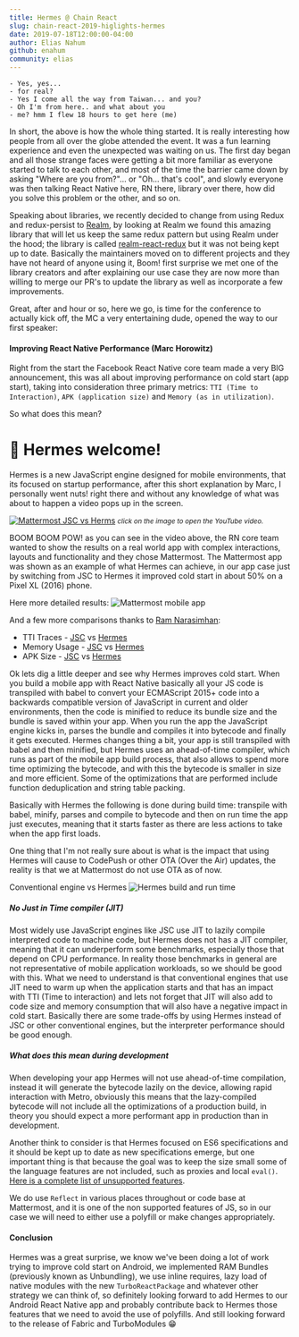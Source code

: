 ```yaml
---
title: Hermes @ Chain React
slug: chain-react-2019-higlights-hermes
date: 2019-07-18T12:00:00-04:00
author: Elias Nahum
github: enahum
community: elias
---
```


```
- Yes, yes...
- for real?
- Yes I come all the way from Taiwan... and you?
- Oh I'm from here.. and what about you
- me? hmm I flew 18 hours to get here (me)
```
In short, the above is how the whole thing started. It is really interesting how people from all over the 
globe attended the event. It was a fun learning experience and even the unexpected was waiting on us. 
The first day began and all those strange faces were getting a bit more familiar as 
everyone started to talk to each other, and most of the time the barrier came down by 
asking "Where are you from?"... or "Oh... that's cool", and slowly everyone was then talking 
React Native here, RN there, library over there, how did you solve this problem or the other, and so on. 

Speaking about libraries, we recently decided to change from using Redux and redux-persist 
to [Realm]([https://realm.io/docs/javascript/latest/#getting-started](https://realm.io/docs/javascript/latest/#getting-started)), 
by looking at Realm we found this amazing library that will let us keep the same redux pattern but 
using Realm under the hood; the library is 
called [realm-react-redux](https://github.com/lolatravel/realm-react-redux) but it was 
not being kept up to date. Basically the maintainers moved on to different projects and 
they have not heard of anyone using it, Boom! first surprise we met one of the library 
creators and after explaining our use case they are now more than willing to merge our PR's to 
update the library as well as incorporate a few improvements.

Great, after and hour or so, here we go, is time for the conference to actually kick off, 
the MC a very entertaining dude, opened the way to our first speaker:

#### Improving React Native Performance (Marc Horowitz)

Right from the start the Facebook React Native core team made a very BIG announcement, 
this was all about improving performance on cold start (app start), 
taking into consideration three primary metrics: 
`TTI (Time to Interaction)`, `APK (application size)` and `Memory (as in utilization)`.

So what does this mean?

# 🎉 Hermes welcome!

Hermes is a new JavaScript engine designed for mobile environments, that its focused on 
startup performance, after this short explanation by Marc, 
I personally went nuts! right there and without any knowledge of what was about to 
happen a video pops up in the screen.

[![Mattermost JSC vs Herms](/blog/2019-07-18-chain-react-2019/thumbnail.png)](https://youtu.be/EnefPsVRSn4)
*<span style="font-size: 12px">click on the image to open the YouTube video.</span>*

BOOM BOOM POW! as you can see in the video above, the RN core team wanted to show the results on a 
real world app with complex interactions, layouts and functionality and they chose Mattermost. 
The Mattermost app was shown as an example of what Hermes can achieve, in our app case just by 
switching from JSC to Hermes it improved cold start in about 50% on a Pixel XL (2016) phone.

Here more detailed results:
![Mattermost mobile app](/blog/2019-07-18-chain-react-2019/hermes-stats.jpg)

And a few more comparisons thanks to [Ram Narasimhan](blog.nparashuram.com):

   - TTI Traces - [JSC](https://nparashuram.github.io/mattermost-mobile/jsc/trace-jsc.html) vs [Hermes](https://nparashuram.github.io/mattermost-mobile/hermes/trace-hermes.html)
   - Memory Usage - [JSC](https://nparashuram.github.io/mattermost-mobile/jsc/mem-jsc.txt) vs [Hermes](https://nparashuram.github.io/mattermost-mobile/hermes/mem-hermes.txt)
   - APK Size - [JSC](https://nparashuram.github.io/mattermost-mobile/jsc/size-jsc.html) vs [Hermes](https://nparashuram.github.io/mattermost-mobile/hermes/size-hermes.html)


Ok lets dig a little deeper and see why Hermes improves cold start. When you build a mobile app with 
React Native basically all your JS code is transpiled with babel to convert your ECMAScript 2015+ 
code into a backwards compatible version of JavaScript in current and older environments, then the 
code is minified to reduce its bundle size and the bundle is saved within your app. When you run the 
app the JavaScript engine kicks in, parses the bundle and compiles it into bytecode and finally it 
gets executed. Hermes changes thing a bit, your app is still transpiled with babel and then minified, 
but Hermes uses an ahead-of-time compiler, which runs as part of the mobile app build process, 
that also allows to spend more time optimizing the bytecode, and with this the bytecode is smaller in 
size and more efficient. Some of the optimizations that are performed include function deduplication 
and string table packing.

Basically with Hermes the following is done during build time: transpile with babel, minify, 
parses and compile to bytecode and then on run time the app just executes, 
meaning that it starts faster as there are less actions to take when the app first loads.

One thing that I'm not really sure about is what is the impact that using Hermes will cause to CodePush 
or other OTA (Over the Air) updates, the reality is that we at Mattermost do not use OTA as of now.

Conventional engine vs Hermes
![Hermes build and run time](/blog/2019-07-18-chain-react-2019/hermes-build.gif)

##### No Just in Time compiler (JIT)
Most widely use JavaScript engines like JSC use JIT to lazily compile interpreted code to machine code, 
but Hermes does not has a JIT compiler, meaning that it can underperform some benchmarks, especially 
those that depend on CPU performance. In reality those benchmarks in general are not representative of 
mobile application workloads, so we should be good with this. What we need to understand is that 
conventional engines that use JIT need to warm up when the application starts and that has an impact 
with TTI (Time to interaction) and lets not forget that JIT will also add to code size and memory 
consumption that will also have a negative impact in cold start. Basically there are some trade-offs 
by using Hermes instead of JSC or other conventional engines, but the interpreter performance should 
be good enough.

##### What does this mean during development
When developing your app Hermes will not use ahead-of-time compilation, instead it will generate the 
bytecode lazily on the device, allowing rapid interaction with Metro, obviously this means that the 
lazy-compiled bytecode will not include all the optimizations of a production build, in theory you 
should expect a more performant app in production than in development.

Another think to consider is that Hermes focused on ES6 specifications and it should be kept up to 
date as new specifications emerge, but one important thing is that because the goal was to keep the 
size small some of the language features are not included, such as proxies and local `eval()`. 
[Here is a complete list of unsupported features](https://github.com/facebook/hermes/blob/master/doc/Features.md#excluded-from-support).

We do use `Reflect` in various places throughout or code base at Mattermost, and it is one of the non 
supported features of JS, so in our case we will need to either use a polyfill or make changes appropriately.

#### Conclusion
Hermes was a great surprise, we know we've been doing a lot of work trying to improve cold start on 
Android, we implemented RAM Bundles (previously known as Unbundling), we use inline requires, 
lazy load of native modules with the new `TurboReactPackage` and whatever other strategy we can think of, 
so definitely looking forward to add Hermes to our Android React Native app and probably contribute 
back to Hermes those features that we need to avoid the use of polyfills. And still looking forward to 
the release of Fabric and TurboModules 😁
